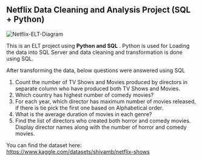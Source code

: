 ## Netflix Data Cleaning and Analysis Project (SQL + Python)

![Netflix-ELT-Diagram](https://github.com/NagarjunP23/SQL-Projects/assets/53596669/a4fafb0d-41ef-48f9-bec1-ccb11ddd4428)


This is an ELT project using **Python and SQL** . 
Python is used for Loading the data into SQL Server and data cleaning and transformation is done using SQL.

After transforming the data, below questions were answered using SQL

1. Count the number of TV Shows and Movies produced by directors in separate column who have produced both TV Shows and Movies.
2. Which country has highest number of comedy movies?
3. For each year, which director has maximum number of movies released, if there is tie pick the first one based on Alphabetical order.
4. What is the average duration of movies in each genre?
5. Find the list of directors who created both horror and comedy movies. Display director names along with the number of horror and comedy movies.

You can find the dataset here: https://www.kaggle.com/datasets/shivamb/netflix-shows

